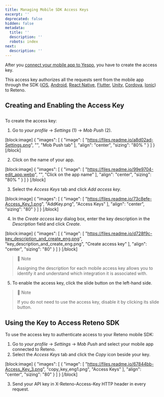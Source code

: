 ```yaml
---
title: Managing Mobile SDK Access Keys
excerpt: ''
deprecated: false
hidden: false
metadata:
  title: ''
  description: ''
  robots: index
next:
  description: ''
---
```

After you [connect your mobile app to Yespo](https://docs.yespo.io/docs/connecting-mobile-apps), you have to create the access key.

This access key authorizes all the requests sent from the mobile app through the SDK ([iOS](https://docs.yespo.io/reference/ios-sdk), [Android](https://docs.yespo.io/reference/android-sdk), [React Native](https://docs.yespo.io/reference/react-native-sdk), [Flutter](https://docs.yespo.io/reference/flutter-sdk), [Unity](https://docs.yespo.io/reference/unity-sdk-setup), [Cordova](https://docs.yespo.io/reference/cordova-sdk-setup), [Ionic](https://docs.yespo.io/reference/ionic-sdk)) to Reteno.

## Creating and Enabling the Access Key

## 

To create the access key:

1. Go to _your profile_ → _Settings_ (1) → _Mob Push_ (2).

[block:image]
{
  "images": [
    {
      "image": [
        "https://files.readme.io/a8d02ad-Settings.png",
        "",
        "Mob Push tab"
      ],
      "align": "center",
      "sizing": "80% "
    }
  ]
}
[/block]


2. Click on the name of your app. 

[block:image]
{
  "images": [
    {
      "image": [
        "https://files.readme.io/99e9704-edit_app.webp",
        "",
        "Click on the app name"
      ],
      "align": "center",
      "sizing": "80% "
    }
  ]
}
[/block]


3. Select the _Access Keys_ tab and click _Add access key_.

[block:image]
{
  "images": [
    {
      "image": [
        "https://files.readme.io/73c8efe-Access_Key_1.png",
        "AddKey.png",
        "Access Keys"
      ],
      "align": "center",
      "sizing": "80"
    }
  ]
}
[/block]


4. In the _Create access key_ dialog box, enter the key description in the _Description_ field and click _Create_.

[block:image]
{
  "images": [
    {
      "image": [
        "https://files.readme.io/d728f9c-key_description_and_create_eng.png",
        "key_description_and_create_eng.png",
        "Create access key"
      ],
      "align": "center",
      "sizing": "80"
    }
  ]
}
[/block]


> 📘 Note
> 
> Assigning the description for each mobile access key allows you to identify it and understand which integration it is associated with.

5. To enable the access key, click the slide button on the left-hand side.

> 📘 Note
> 
> If you do not need to use the access key, disable it by clicking its slide button.

## Using the Key to Access Reteno SDK

To use the access key to authenticate access to your Reteno mobile SDK:

1. Go to _your profile_ → _Settings_ → _Mob Push_ and select your mobile app connected to Reteno.
2. Select the _Access Keys_ tab and click the _Copy_ icon beside your key.

[block:image]
{
  "images": [
    {
      "image": [
        "https://files.readme.io/67844bb-Access_Key_3.png",
        "copy_key_eng1.png",
        "Access Keys"
      ],
      "align": "center",
      "sizing": "80"
    }
  ]
}
[/block]


3. Send your API key in X-Reteno-Access-Key HTTP header in every request.